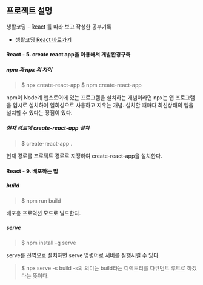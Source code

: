 
## 프로젝트 설명
생활코딩 - React 를 따라 보고 작성한 공부기록
- [생활코딩 React 바로가기](https://opentutorials.org/module/4058)
  
#### React - 5. create react app을 이용해서 개발환경구축

##### npm 과 npx 의 차이
>$ npx create-react-app
>$ npm create-react-app

npm이 Node계 앱스토어에 있는 프로그램을 설치하는 개념이라면
npx는 앱 프로그램을 임시로 설치하여 일회성으로 사용하고 지우는 개념. 
설치할 때마다 최신상태의 앱을 설치할 수 있다는 장점이 있다.

##### 현재 경로에 create-react-app 설치
>$ create-react-app .

현재 경로를 프로젝트 경로로 지정하여 create-react-app을 설치한다.


#### React - 9. 배포하는 법

##### build
>$ npm run build

배포용 프로덕션 모드로 빌드한다.

##### serve
>$ npm install -g serve

serve를 전역으로 설치하면 serve 명령어로 서버를 실행시킬 수 있다.

>$ npx serve -s build
-s의 의미는 build라는 디렉토리를 다큐먼트 루트로 하겠다는 뜻이다.
